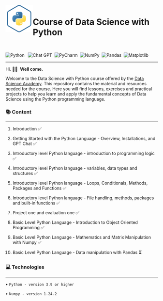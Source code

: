 
<img align="left" width="90" height="90" src="https://raw.githubusercontent.com/Ordep22/Course-of-data-science/c6dfd9bf6130a8dcd6b1a5cf8140c905b424f14e/Images/python.svg">
<p vertical-align="middle"><h1>Course of Data Science with Python</h1></p>
&nbsp;&nbsp;&nbsp;&nbsp;&nbsp;&nbsp;&nbsp;&nbsp;&nbsp;&nbsp;&nbsp;&nbsp;&nbsp;&nbsp;&nbsp;&nbsp;&nbsp;&nbsp;&nbsp;&nbsp;&nbsp;&nbsp;&nbsp;&nbsp;&nbsp;&nbsp;
&nbsp;&nbsp;

![Python](https://img.shields.io/badge/python-3670A0?style=for-the-badge&logo=python&logoColor=ffdd54)&nbsp;&nbsp;
![Chat GPT](https://img.shields.io/badge/chatGPT-74aa9c?style=for-the-badge&logo=openai&logoColor=white)&nbsp;&nbsp;![PyCharm](https://img.shields.io/badge/pycharm-143?style=for-the-badge&logo=pycharm&logoColor=black&color=black&labelColor=green)&nbsp;&nbsp;![NumPy](https://img.shields.io/badge/numpy-%23013243.svg?style=for-the-badge&logo=numpy&logoColor=white)&nbsp;&nbsp;![Pandas](https://img.shields.io/badge/pandas-%23150458.svg?style=for-the-badge&logo=pandas&logoColor=white)&nbsp;&nbsp;![Matplotlib](https://img.shields.io/badge/Matplotlib-%23ffffff.svg?style=for-the-badge&logo=Matplotlib&logoColor=black)

<hr>

Hi.&nbsp;👋🏻 &nbsp;**Well come.**&nbsp;
<br>

Welcome to the Data Science with Python course offered by the [Data Science Academy](https://www.datascienceacademy.com.br). This repository contains the material and resources needed for the course. Here you will find lessons, exercises and practical projects to help you learn and apply the fundamental concepts of Data Science using the Python programming language.
<br>

### 📚 Content
<hr>

1. Introduction ✅

2. Getting Started with the Python Language - Overview, Installations, and GPT Chat ✅

3. Introductory level Python language - introduction to programming logic ✅

4. Introductory level Python language - variables, data types and structures ✅

5. Introductory level Python language - Loops, Conditionals, Methods, Packages and Functions ✅

6. Introductory level Python language - File handling, methods, packages and built-in functions ✅

7. Project one and evaluation one ✅

8. Basic Level Python Language - Introduction to Object Oriented Programming ✅

9. Basic Level Python Language - Mathematics and Matrix Manipulation with Numpy ✅

10. Basic Level Python Language - Data manipulation with Pandas ⏳
 

### 💻  Technologies
<hr>

• ``Python - version 3.9 or higher``

• ``Numpy - version 1.24.2``
